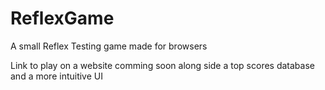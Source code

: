 # ReflexGame
A small Reflex Testing game made for browsers

Link to play on a website comming soon
along side a top scores database and a more intuitive UI
